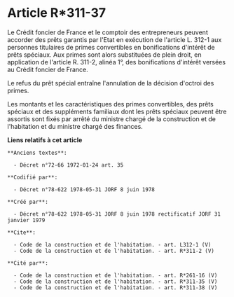 # Article R*311-37

Le Crédit foncier de France et le comptoir des entrepreneurs peuvent accorder des prêts garantis par l'Etat en exécution de
l'article L. 312-1 aux personnes titulaires de primes convertibles en bonifications d'intérêt de prêts spéciaux. Aux primes
sont alors substituées de plein droit, en application de l'article R. 311-2, alinéa 1°, des bonifications d'intérêt versées
au Crédit foncier de France. 

Le refus du prêt spécial entraîne l'annulation de la décision d'octroi des primes. 

Les montants et les caractéristiques des primes convertibles, des prêts spéciaux et des suppléments familiaux dont les prêts
spéciaux peuvent être assortis sont fixés par arrêté du ministre chargé de la construction et de l'habitation et du ministre
chargé des finances.

**Liens relatifs à cet article**

	**Anciens textes**:

	  - Décret n°72-66 1972-01-24 art. 35

	**Codifié par**:

	  - Décret n°78-622 1978-05-31 JORF 8 juin 1978

	**Créé par**:

	  - Décret n°78-622 1978-05-31 JORF 8 juin 1978 rectificatif JORF 31 janvier 1979

	**Cite**:

	  - Code de la construction et de l'habitation. - art. L312-1 (V)
	  - Code de la construction et de l'habitation. - art. R*311-2 (V)

	**Cité par**:

	  - Code de la construction et de l'habitation. - art. R*261-16 (V)
	  - Code de la construction et de l'habitation. - art. R*311-35 (V)
	  - Code de la construction et de l'habitation. - art. R*311-38 (V)
